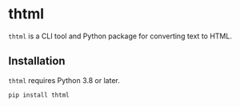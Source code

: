 # thtml

`thtml` is a CLI tool and Python package for converting text to HTML.

## Installation

`thtml` requires Python 3.8 or later.

```bash
pip install thtml
```

